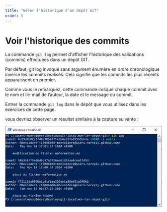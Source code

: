 ```yaml
---
title: "Gérer l'historique d'un dépôt GIT"
order: 5
---
```



# Voir l'historique des commits

La commande `git log` permet d'afficher l'historique des validations (commits) effectuées dans un dépôt GIT.

Par défaut, git log invoqué sans argument énumère en ordre chronologique inversé les commits réalisés. Cela signifie que les commits les plus récents apparaissent en premier.



Comme vous le remarquez, cette commande indique chaque commit avec le nom et l’e-mail de l’auteur, la date et le message du commit.

Entrer la commande `git log` dans le dépôt que vous utilisez dans les exercices de cette page.

vous devriez observer un résultat similaire à la capture suivante : 

![git log](./img/git-log.jpg)

